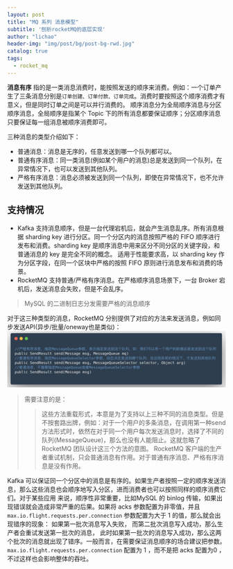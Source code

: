 ```yaml
---
layout: post
title: "MQ 系列 消息模型"
subtitle: '刨析rocketMQ的底层实现'
author: "lichao"
header-img: "img/post/bg/post-bg-rwd.jpg"
catalog: true
tags:
  - rocket_mq
---
```


**消息有序** 指的是一类消息消费时，能按照发送的顺序来消费。例如：一个订单产生了三条消息分别是```订单创建、订单付款、订单完成```。消费时要按照这个顺序消费才有意义，但是同时订单之间是可以并行消费的。
顺序消息分为全局顺序消息与分区顺序消息，全局顺序是指某个 Topic 下的所有消息都要保证顺序；分区顺序消息只要保证每一组消息被顺序消费即可。

三种消息的类型介绍如下：

* 普通消息：消息是无序的，任意发送到哪一个队列都可以。
* 普通有序消息：同一类消息(例如某个用户的消息)总是发送到同一个队列，在异常情况下，也可以发送到其他队列。
* 严格有序消息：消息必须被发送到同一个队列，即使在异常情况下，也不允许发送到其他队列。

## 支持情况

* Kafka 支持消息顺序，但是一台代理宕机后，就会产生消息乱序。所有消息根据 sharding key 进行分区。同一个分区内的消息按照严格的 FIFO 顺序进行发布和消费。sharding key 是顺序消息中用来区分不同分区的关键字段，和普通消息的 key 是完全不同的概念。 适用于性能要求高，以 sharding key 作为分区字段，在同一个区块中严格的按照 FIFO 原则进行消息发布和消费的场景。
* RocketMQ 支持普通/严格有序消息。在严格顺序消息场景下，一台 Broker 宕机后，发送消息会失败，但是不会乱序。

> MySQL 的二进制日志分发需要严格的消息顺序

对于这三种类型的消息，RocketMQ 分别提供了对应的方法来发送消息，例如同步发送API(异步/批量/oneway也是类似)：
![有序消息发送](/img/rocketmq/有序消息发送.png)

> 需要注意的是：
>> 这些方法重载形式，本意是为了支持以上三种不同的消息类型。但是不按套路出牌，例如：对于一个用户的多条消息，在调用第一种send方法形式时，依然在对于同一个用户每次发送消息时，选择了不同的队列(MessageQueue)，那么也没有人能阻止。这就忽略了 RocketMQ 团队设计这三个方法的意图。
>> RocketMQ 客户端的生产者重试机制，只会普通消息有作用。对于普通有序消息、严格有序消息是没有作用。

Kafka 可以保证同一个分区中的消息是有序的。如果生产者按照一定的顺序发送消息，那么这些消息也会顺序地写入分区，进而消费者也可以按照同样的顺序消费它们。对于某些应用
来说，顺序性非常重要，比如MySQL 的 binlog 传输，如果出现错误就会造成非常严重的后果。如果将 acks 参数配置为非零值，并且 ```max.io.flight.requests.per.connection``` 参数配置为大于 1 的值，那么就会出现错序的现象： 如果第一批次消息写入失败， 而第二批次消息写入成功，那么生产者会重试发送第一批次的消息， 此时如果第一批次的消息写入成功，那么这两个批次的消息就出现了错序。一般而言，在需要保证消息顺序的场合建议把参数。
```max.io.flight.requests.per.connection``` 配置为 1 ，而不是把 acks 配置为0 ， 不过这样也会影响整体的吞吐。
